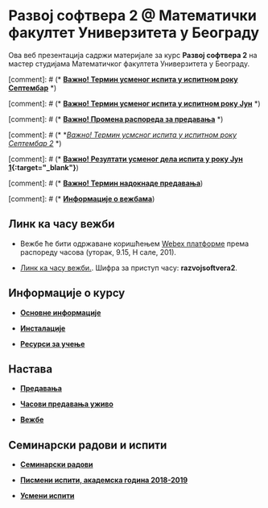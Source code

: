 # Развој софтвера 2 @ Математички факултет Универзитета у Београду

Ова веб презентација  садржи материјале за курс **Развој софтвера 2** на мастер студијама Математичког факултета Универзитета у Београду.

[comment]: # (* **[Важно! Термин усмeног испита у испитном року Септембар](/usmeni-ispiti/info/README.md)** *)

[comment]: # (* **[Важно! Термин усмeног испита у испитном року Јун](/usmeni-ispiti/info/README.md)** *)

[comment]: # (* **[Важно! Промена распореда за предавања](/predavanja/info/README.md)** *)

[comment]: # (* **[Важно! Термин усмсног испита у испитном року Септембар 2](/usmeni-ispiti/info/README.md)* *)

[comment]: # (* **[Важно! Резултати усменог дела испита у року Јун 1](/usmeni-ispiti/info/2019.06.29-RS2.pdf){:target="_blank"}**)

[comment]: # (* **[Важно! Термин надокнаде предавања](/predavanja/info/README.md)**)

[comment]: # (* **[Информације о вежбама](/vezbe/info/README.md)**)

## Линк ка часу вежби

* Вежбе ће бити одржаване коришћењем [Webex платформе](https://www.webex.com/) према распореду часова (уторак, 9.15, Н сале, 201). 

* [Линк ка часу вежби.](https://matf.webex.com/matf/j.php?MTID=mf494ee298a213454afee69b11437b3ba). Шифра за приступ часу: **razvojsoftvera2**.

## Информације о курсу

* **[Основне информације](/informacije/README.md)**

* **[Инсталације](/INSTALACIJE.md)**

* **[Ресурси за учење](/RESURSI-ZA-UCENJE.md)**

## Настава

* **[Предавања](/predavanja/README.md)**

* **[Часови предавања уживо](/predavanja/casovi-uzivo/README.md)**

* **[Вежбе](https://matfrs2.github.io/RS2/Vezbe-2020-2021)**

## Семинарски радови и испити

* **[Семинарски радови](/seminarski-radovi/README.md)**

* **[Писмени испити, академска година 2018-2019](/pismeni-ispiti/README.md)**

* **[Усмени испити](/usmeni-ispiti/README.md)**
